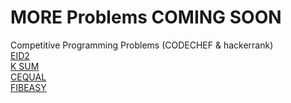 # MORE Problems COMING SOON
Competitive Programming Problems (CODECHEF &amp; hackerrank)\
[EID2](https://www.codechef.com/problems/EID2)\
[K SUM](https://www.codechef.com/ALCM2019/problems/ALC002)\
[CEQUAL](https://www.codechef.com/problems/CEQUAL)\
[FIBEASY](https://www.codechef.com/SEPT19B/problems/FIBEASY)
